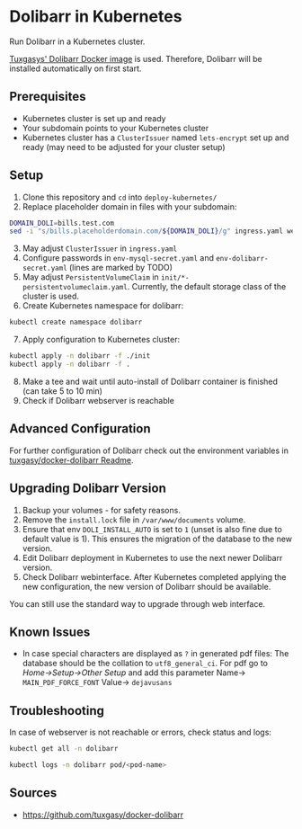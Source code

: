 # Dolibarr in Kubernetes
Run Dolibarr in a Kubernetes cluster. 

[Tuxgasys' Dolibarr Docker image](https://hub.docker.com/r/tuxgasy/dolibarr) is used.
Therefore, Dolibarr will be installed automatically on first start.

## Prerequisites
- Kubernetes cluster is set up and ready
- Your subdomain points to your Kubernetes cluster
- Kubernetes cluster has a `ClusterIssuer` named `lets-encrypt` set up and ready (may need to be adjusted for your cluster setup)

## Setup
1. Clone this repository and `cd` into `deploy-kubernetes/`
2. Replace placeholder domain in files with your subdomain:
```bash
DOMAIN_DOLI=bills.test.com
sed -i "s/bills.placeholderdomain.com/${DOMAIN_DOLI}/g" ingress.yaml webserver-deployment.yaml
```
3. May adjust `ClusterIssuer` in `ingress.yaml`
4. Configure passwords in `env-mysql-secret.yaml` and `env-dolibarr-secret.yaml` (lines are marked by TODO)
5. May adjust `PersistentVolumeClaim` in `init/*-persistentvolumeclaim.yaml`. Currently, the default storage class of the cluster is used.
6. Create Kubernetes namespace for dolibarr:
``` bash
kubectl create namespace dolibarr
```
7. Apply configuration to Kubernetes cluster: 
``` bash
kubectl apply -n dolibarr -f ./init
kubectl apply -n dolibarr -f .
```
8. Make a tee and wait until auto-install of Dolibarr container is finished (can take 5 to 10 min)
9. Check if Dolibarr webserver is reachable

## Advanced Configuration
For further configuration of Dolibarr check out the environment variables in
[tuxgasy/docker-dolibarr Readme](https://github.com/tuxgasy/docker-dolibarr#environment-variables-summary).

## Upgrading Dolibarr Version
1. Backup your volumes - for safety reasons.
2. Remove the `install.lock` file in `/var/www/documents` volume.
3. Ensure that env `DOLI_INSTALL_AUTO` is set to `1` (unset is also fine due to default value is 1). This ensures the migration of the database to the new version.
4. Edit Dolibarr deployment in Kubernetes to use the next newer Dolibarr version.
5. Check Dolibarr webinterface. After Kubernetes completed applying the new configuration, the new version of Dolibarr should be available.

You can still use the standard way to upgrade through web interface.

## Known Issues
- In case special characters are displayed as `?` in generated pdf files: 
  The database should be the collation to `utf8_general_ci`.
  For pdf go to _Home->Setup->Other Setup_ and add this parameter Name-> `MAIN_PDF_FORCE_FONT`  Value-> `dejavusans`

## Troubleshooting
In case of webserver is not reachable or errors, check status and logs: 
``` bash 
kubectl get all -n dolibarr

kubectl logs -n dolibarr pod/<pod-name>
```

## Sources
- https://github.com/tuxgasy/docker-dolibarr